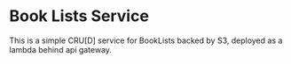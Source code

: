# Book Lists Service

This is a simple CRU[D] service for BookLists backed by S3, deployed as a lambda behind api gateway.

